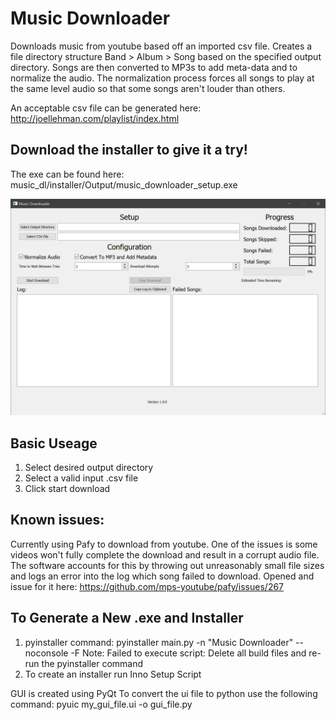 # Music Downloader
Downloads music from youtube based off an imported csv file. Creates a file directory structure Band > Album > Song based on the specified output directory.
Songs are then converted to MP3s to add meta-data and to normalize the audio. The normalization process forces all songs to play at the same level audio so that some songs aren't louder than others.

An acceptable csv file can be generated here: http://joellehman.com/playlist/index.html

## Download the installer to give it a try!
The exe can be found here: music_dl/installer/Output/music_downloader_setup.exe

![music downloader screenshot](https://github.com/jmf11493/MusicDownloader/blob/main/screenshots/Music%20Download%20Screenshot.JPG)

## Basic Useage
1. Select desired output directory
2. Select a valid input .csv file
3. Click start download

## Known issues:
Currently using Pafy to download from youtube. One of the issues is some videos won't fully complete the download and result in a corrupt audio file. The software accounts for this by throwing out unreasonably small file sizes and logs an error into the log which song failed to download. Opened and issue for it here: https://github.com/mps-youtube/pafy/issues/267

## To Generate a New .exe and Installer
1. pyinstaller command: pyinstaller main.py -n "Music Downloader" --noconsole -F
Note: Failed to execute script: Delete all build files and re-run the pyinstaller command
2. To create an installer run Inno Setup Script
 
GUI is created using PyQt
To convert the ui file to python use the following command: pyuic my_gui_file.ui -o gui_file.py
